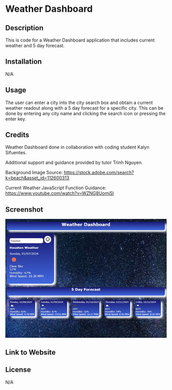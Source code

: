 # Weather Dashboard

## Description

This is code for a Weather Dashboard application that includes current weather and 5 day forecast.

## Installation

N/A

## Usage

The user can enter a city into the city search box and obtain a current weather readout along with a 5 day forecast for a specific city. This can be done by entering any city name and clicking the search icon or pressing the enter key.

## Credits

Weather Dashboard done in collaboration with coding student Kalyn Sifuentes.

Additional support and guidance provided by tutor Trinh Nguyen.

Background Image Source: https://stock.adobe.com/search?k=beach&asset_id=112600313

Current Weather JavaScript Function Guidance: https://www.youtube.com/watch?v=WZNG8UomjSI

## Screenshot

![Alt text](./assets/images/weather-dashboard-screen.jpg)

## Link to Website

## License

N/A